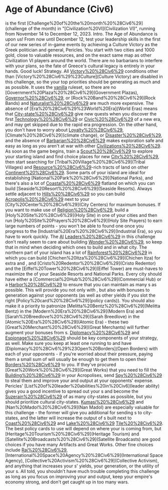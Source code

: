 # Age of Abundance (Civ6)

 is the first [Challenge%20of%20the%20month%20%28Civ6%29](challenge of the month) in "[Civilization%20VI](Civilization VI)", running from November 14 to December 12, 2023.
Intro.
The Age of Abundance is upon us! From now until December 12, test your leadership skills in the first of our new series of in-game events by achieving a Culture Victory as the Greek politician and general, Pericles.
You start with two cities and 1000 gold, close to valuable resources, and on the exact same map as other Civilization VI players around the world. There are no barbarians to interfere with your plans, so the fate of Greece's cultural legacy is entirely in your hands. Good luck!
Strategy.
All [Victory%20%28Civ6%29](victory) conditions other than [Victory%20%28Civ6%29%23Culture](Culture Victory) are disabled in this challenge, so the your top priorities should be generating as much and as possible. It uses the [vanilla](vanilla) ruleset, so there are no [Government%20Plaza%20%28Civ6%29](Government Plazas), [Governor%20%28Civ6%29](Governors), or [Rock%20Band%20%28Civ6%29](Rock Bands) and [Naturalist%20%28Civ6%29](Naturalists) are much more expensive. The absence of [Era%20%28Civ6%29%23World%20Era](World Eras) means that [City-state%20%28Civ6%29](city-states) give new quests when you discover the first [Technology%20%28Civ6%29](technology) or [Civic%20%28Civ6%29](civic) of a new era, and may get skipped due to the rapid era progression. On the other hand, you don't have to worry about [Loyalty%20%28Civ6%29](Loyalty), [Climate%20%28Civ6%29](climate change), or [Disaster%20%28Civ6%29](disasters), and the absence of [Barbarian%20%28Civ6%29](Barbarians) makes exploration safe and easy as long as you aren't at war with other [Civilizations%20%28Civ6%29](civilizations).
As soon as the game begins, train a [Scout%20%28Civ6%29](Scout) to explore your starting island and find choice places for new [City%20%28Civ6%29](cities), then start searching for [Tribal%20Village%20%28Civ6%29](Tribal Villages) and [Resource%20%28Civ6%29](resource)-rich tracts of land on other [Continent%20%28Civ6%29](continents). Some parts of your island are ideal for establishing [National%20Park%20%28Civ6%29](National Parks), and there's also a lot of [Coastal%20%28Civ6%29](coastal) flatland on which you can build [Seaside%20Resort%20%28Civ6%29](Seaside Resorts). Always settle adjacent to [Hills%20%28Civ6%29](Hills) so you can build [Acropolis%20%28Civ6%29](Acropolises) next to your [City%20Center%20%28Civ6%29](City Centers) for maximum bonuses. If you want to make use of [Religion%20%28Civ6%29](religion), build a [Holy%20Site%20%28Civ6%29](Holy Site) in one of your cities and then run [Holy%20Site%20Prayers%20%28Civ6%29](Holy Site Prayers) to earn large numbers of points - you won't be able to found one once you progress to the [Industrial%20Era%20%28Civ6%29](Industrial Era), so you have to work quickly.
The [AI](AI) [Leaders%20%28Civ6%29](leaders) in this challenge don't really seem to care about building [Wonder%20%28Civ6%29](wonders), so keep that in mind when deciding which ones to build and in what city. The northern part of your island has a lot of [Rainforest%20%28Civ6%29](Rainforests) in which you can build [Chichen%20Itza%20%28Civ6%29](Chichen Itza) for extra and , and [Cristo%20Redentor%20%28Civ6%29](Cristo Redentor) and the [Eiffel%20Tower%20%28Civ6%29](Eiffel Tower) are must-haves to maximize the of your Seaside Resorts and National Parks.
Every city should have either a [Commercial%20Hub%20%28Civ6%29](Commercial Hub) or a [Harbor%20%28Civ6%29](Harbor) to ensure that you can maintain as many s as possible. This will provide you not only with , but also with bonuses to generation against your opponents (as well as other yields if you slot the right [Policy%20card%20%28Civ6%29](policy cards)). You should also make it a priority to patronize [Melitta%20Bentz%20%28Civ6%29](Melitta Bentz) in the [Modern%20Era%20%28Civ6%29](Modern Era) and [Sarah%20Breedlove%20%28Civ6%29](Sarah Breedlove) in the [Atomic%20Era%20%28Civ6%29](Atomic Era) - these two [Great%20Merchant%20%28Civ6%29](Great Merchants) will further augment your bonuses from s.
[Diplomacy%20%28Civ6%29](Diplomacy) and [Espionage%20%28Civ6%29](espionage) should be key components of your strategy, as well. Make sure you keep at least one running to and have [Diplomacy%20%28Civ6%29%23Open%20Borders](Open Borders) with each of your opponents - if you're worried about their pressure, paying them a small sum of will usually be enough to get them to open their [Borders%20%28Civ6%29](borders) to you. If they've procured [Great%20Work%20%28Civ6%29](Great Works) that you need to fill the [Building%20%28Civ6%29](buildings) in your Acropolises, send [Spy%20%28Civ6%29](Spies) to steal them and improve your and output at your opponents' expense.
Pericles' [List%20of%20leader%20abilities%20in%20Civ6](leader ability) gives you a good incentive to spread out your s and become the [Suzerain%20%28Civ6%29](Suzerain) of as many city-states as possible, but you should prioritize cultural city-states. [Kumasi%20%28Civ6%29](Kumasi) and [Nan%20Madol%20%28Civ6%29](Nan Madol) are especially valuable for this challenge - the former will give you additional for sending s to city-states, and the latter will increase the output of s built next to [Coast%20%28Civ6%29](Coast) and [Lake%20%28Civ6%29](Lake) [Tile%20%28Civ6%29](tiles).
The best policy cards to use will depend on where your is coming from, but [Heritage%20Tourism%20%28Civ6%29](Heritage Tourism) and [Satellite%20Broadcasts%20%28Civ6%29](Satellite Broadcasts) are good choices if you have many Artifacts and Great Works. Other fine choices include [Raj%20%28Civ6%29](Raj), [International%20Space%20Agency%20%28Civ6%29](International Space Agency), [Collective%20Activism%20%28Civ6%29](Collective Activism), and anything that increases your s' yields, your generation, or the utility of your s.
All told, you shouldn't have much trouble completing this challenge as long as you focus on improving your and output, keep your empire's economy strong, and don't get caught up in too many wars.